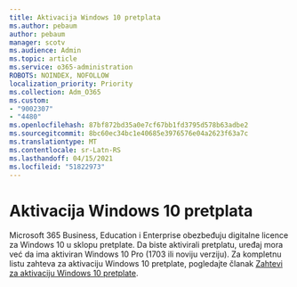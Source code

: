 ```yaml
---
title: Aktivacija Windows 10 pretplata
ms.author: pebaum
author: pebaum
manager: scotv
ms.audience: Admin
ms.topic: article
ms.service: o365-administration
ROBOTS: NOINDEX, NOFOLLOW
localization_priority: Priority
ms.collection: Adm_O365
ms.custom:
- "9002307"
- "4480"
ms.openlocfilehash: 87bf872bd35a0e7cf67bb1fd3795d578b63adbe2
ms.sourcegitcommit: 8bc60ec34bc1e40685e3976576e04a2623f63a7c
ms.translationtype: MT
ms.contentlocale: sr-Latn-RS
ms.lasthandoff: 04/15/2021
ms.locfileid: "51822973"
---
```

# <a name="activating-windows-10-subscriptions"></a>Aktivacija Windows 10 pretplata

Microsoft 365 Business, Education i Enterprise obezbeđuju digitalne licence za Windows 10 u sklopu pretplate. Da biste aktivirali pretplatu, uređaj mora već da ima aktiviran Windows 10 Pro (1703 ili noviju verziju). Za kompletnu listu zahteva za aktivaciju Windows 10 pretplate, pogledajte članak [Zahtevi za aktivaciju Windows 10 pretplate](https://docs.microsoft.com/windows/deployment/windows-10-subscription-activation#requirements).
